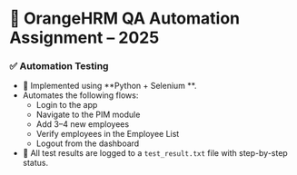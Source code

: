 # 🧪 OrangeHRM QA Automation Assignment – 2025

### ✅ Automation Testing
- 📁 Implemented using **Python + Selenium **.
- Automates the following flows:
  - Login to the app
  - Navigate to the PIM module
  - Add 3–4 new employees
  - Verify employees in the Employee List
  - Logout from the dashboard
- 📝 All test results are logged to a `test_result.txt` file with step-by-step status.
